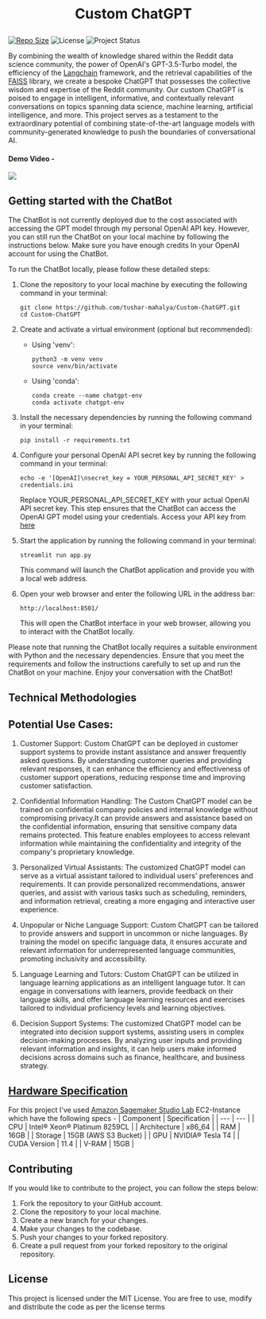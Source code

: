 # <p align = "center">__Custom ChatGPT__</p>
[![Repo Size](https://img.shields.io/github/repo-size/tushar-mahalya/Custom-ChatGPT?style=flat-square)](https://github.com/tushar-mahalya/Custom-ChatGPT)  ![License](https://img.shields.io/badge/license-MIT-red.svg)  ![Project Status](https://img.shields.io/badge/status-Completed-brightgreen.svg)


By combining the wealth of knowledge shared within the Reddit data science community, the power of OpenAI's GPT-3.5-Turbo model, the efficiency of the [Langchain](https://python.langchain.com/) framework, and the retrieval capabilities of the [FAISS](https://ai.facebook.com/tools/faiss/#:~:text=FAISS%20contains%20algorithms%20that%20search,and%20GPU%20support%20via%20CUDA.) library, we create a bespoke ChatGPT that possesses the collective wisdom and expertise of the Reddit community. Our custom ChatGPT is poised to engage in intelligent, informative, and contextually relevant conversations on topics spanning data science, machine learning, artificial intelligence, and more. This project serves as a testament to the extraordinary potential of combining state-of-the-art language models with community-generated knowledge to push the boundaries of conversational AI.
#### Demo Video -
<img src = "resources/CustomGPT_demo.gif" />

## Getting started with the ChatBot

The ChatBot is not currently deployed due to the cost associated with accessing the GPT model through my personal OpenAI API key. However, you can still run the ChatBot on your local machine by following the instructions below. Make sure you have enough credits In your OpenAI account for using the ChatBot.

To run the ChatBot locally, please follow these detailed steps:

1. Clone the repository to your local machine by executing the following command in your terminal:
   
       git clone https://github.com/tushar-mahalya/Custom-ChatGPT.git
       cd Custom-ChatGPT
   
2. Create and activate a virtual environment (optional but recommended):
   - Using 'venv':
     
         python3 -m venv venv
         source venv/bin/activate
   - Using 'conda':
     
         conda create --name chatgpt-env
         conda activate chatgpt-env
  
4. Install the necessary dependencies by running the following command in your terminal:
   
       pip install -r requirements.txt
   
5. Configure your personal OpenAI API secret key by running the following command in your terminal:

       echo -e '[OpenAI]\nsecret_key = YOUR_PERSONAL_API_SECRET_KEY' > credentials.ini
   Replace YOUR_PERSONAL_API_SECRET_KEY with your actual OpenAI API secret key. This step ensures that the ChatBot can access the OpenAI GPT model using your credentials. Access your API key from [here](https://openai.com/blog/openai-api)
   
6. Start the application by running the following command in your terminal:

       streamlit run app.py
   This command will launch the ChatBot application and provide you with a local web address.
   
7. Open your web browser and enter the following URL in the address bar:
   
       http://localhost:8501/
   This will open the ChatBot interface in your web browser, allowing you to interact with the ChatBot locally.

Please note that running the ChatBot locally requires a suitable environment with Python and the necessary dependencies. Ensure that you meet the requirements and follow the instructions carefully to set up and run the ChatBot on your machine. Enjoy your conversation with the ChatBot!

## Technical Methodologies

## Potential Use Cases:

1. Customer Support: Custom ChatGPT can be deployed in customer support systems to provide instant assistance and answer frequently asked questions. By understanding customer queries and providing relevant responses, it can enhance the efficiency and effectiveness of customer support operations, reducing response time and improving customer satisfaction.

2. Confidential Information Handling: The Custom ChatGPT model can be trained on confidential company policies and internal knowledge without compromising privacy.It can provide answers and assistance based on the confidential information, ensuring that sensitive company data remains protected. This feature enables employees to access relevant information while maintaining the confidentiality and integrity of the company's proprietary knowledge.

3. Personalized Virtual Assistants: The customized ChatGPT model can serve as a virtual assistant tailored to individual users' preferences and requirements. It can provide personalized recommendations, answer queries, and assist with various tasks such as scheduling, reminders, and information retrieval, creating a more engaging and interactive user experience.

4. Unpopular or Niche Language Support: Custom ChatGPT can be tailored to provide answers and support in uncommon or niche languages. By training the model on specific language data, it ensures accurate and relevant information for underrepresented language communities, promoting inclusivity and accessibility.

5. Language Learning and Tutors: Custom ChatGPT can be utilized in language learning applications as an intelligent language tutor. It can engage in conversations with learners, provide feedback on their language skills, and offer language learning resources and exercises tailored to individual proficiency levels and learning objectives.

6. Decision Support Systems: The customized ChatGPT model can be integrated into decision support systems, assisting users in complex decision-making processes. By analyzing user inputs and providing relevant information and insights, it can help users make informed decisions across domains such as finance, healthcare, and business strategy.



## <u>Hardware Specification</u>
For this project I've used [Amazon Sagemaker Studio Lab](https://studiolab.sagemaker.aws/) EC2-Instance which have the following specs - 
| Component | Specification |
| --- | --- |
| CPU | Intel® Xeon® Platinum 8259CL |
| Architecture | x86_64 |
| RAM | 16GB |
| Storage | 15GB (AWS S3 Bucket) |
| GPU | NVIDIA® Tesla T4 |
| CUDA Version | 11.4 |
| V-RAM | 15GB |

## Contributing

If you would like to contribute to the project, you can follow the steps below:

1. Fork the repository to your GitHub account.
2. Clone the repository to your local machine.
3. Create a new branch for your changes.
4. Make your changes to the codebase.
5. Push your changes to your forked repository.
6. Create a pull request from your forked repository to the original repository.

## License

This project is licensed under the MIT License. You are free to use, modify and distribute the code as per the license terms
